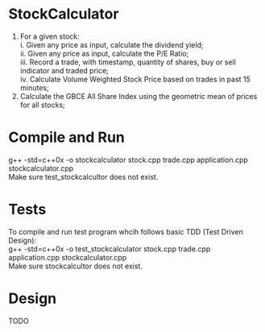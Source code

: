 # StockCalculator
1) For a given stock:<br>
  i. Given any price as input, calculate the dividend yield;<br>
  ii. Given any price as input, calculate the P/E Ratio;<br>
  iii. Record a trade, with timestamp, quantity of shares, buy or sell indicator and traded price;<br>
  iv. Calculate Volume Weighted Stock Price based on trades in past 15 minutes;<br>
2) Calculate the GBCE All Share Index using the geometric mean of prices for all stocks;<br>

# Compile and Run
g++ -std=c++0x -o stockcalculator stock.cpp trade.cpp application.cpp stockcalculator.cpp<br>
Make sure test_stockcalcultor does not exist.

# Tests
To compile and run test program whcih follows basic TDD (Test Driven Design):<br>
g++ -std=c++0x -o test_stockcalculator stock.cpp trade.cpp application.cpp stockcalculator.cpp<br>
Make sure stockcalcultor does not exist.

# Design
TODO



